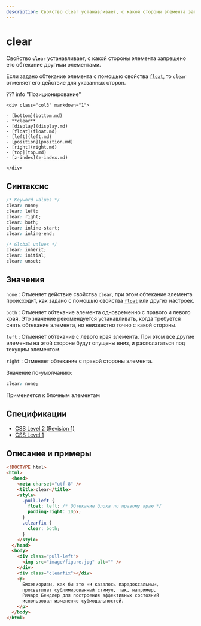 ```yaml
---
description: Свойство clear устанавливает, с какой стороны элемента запрещено его обтекание другими элементами
---
```


# clear

Свойство **`clear`** устанавливает, с какой стороны элемента запрещено его обтекание другими элементами.

Если задано обтекание элемента с помощью свойства [`float`](float.md), то `clear` отменяет его действие для указанных сторон.

??? info "Позиционирование"

    <div class="col3" markdown="1">

    - [bottom](bottom.md)
    - **clear**
    - [display](display.md)
    - [float](float.md)
    - [left](left.md)
    - [position](position.md)
    - [right](right.md)
    - [top](top.md)
    - [z-index](z-index.md)

    </div>

## Синтаксис

```css
/* Keyword values */
clear: none;
clear: left;
clear: right;
clear: both;
clear: inline-start;
clear: inline-end;

/* Global values */
clear: inherit;
clear: initial;
clear: unset;
```

## Значения

`none`
: Отменяет действие свойства `clear`, при этом обтекание элемента происходит, как задано с помощью свойства [`float`](float.md) или других настроек.

`both`
: Отменяет обтекание элемента одновременно с правого и левого края. Это значение рекомендуется устанавливать, когда требуется снять обтекание элемента, но неизвестно точно с какой стороны.

`left`
: Отменяет обтекание с левого края элемента. При этом все другие элементы на этой стороне будут опущены вниз, и располагаться под текущим элементом.

`right`
: Отменяет обтекание с правой стороны элемента.

Значение по-умолчанию:

```css
clear: none;
```

Применяется к блочным элементам

## Спецификации

- [CSS Level 2 (Revision 1)](http://www.w3.org/TR/CSS2/visuren.html#flow-control)
- [CSS Level 1](http://www.w3.org/TR/CSS1/#clear)

## Описание и примеры

```html
<!DOCTYPE html>
<html>
  <head>
    <meta charset="utf-8" />
    <title>clear</title>
    <style>
      .pull-left {
        float: left; /* Обтекание блока по правому краю */
        padding-right: 10px;
      }
      .clearfix {
        clear: both;
      }
    </style>
  </head>
  <body>
    <div class="pull-left">
      <img src="image/figure.jpg" alt="" />
    </div>
    <div class="clearfix"></div>
    <p>
      Бихевиоризм, как бы это ни казалось парадоксальным,
      просветляет сублимированный стимул, так, например,
      Ричард Бендлер для построения эффективных состояний
      использовал изменение субмодальностей.
    </p>
  </body>
</html>
```
